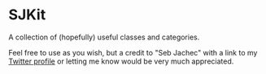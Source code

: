 SJKit
=====

A collection of (hopefully) useful classes and categories.

Feel free to use as you wish, but a credit to "Seb Jachec" with a link to my [Twitter profile](http://www.twitter.com/iamsebj) or letting me know would be very much appreciated.

